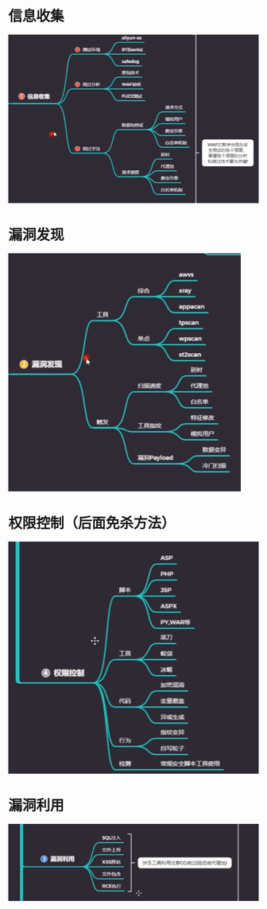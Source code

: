 # 信息收集

![image](images/12886495EEDC4DB69F98980657A9ADF0clipboard.png)

# 漏洞发现

![image](images/090308EA93AE4CA7A6C03703C3AEB965clipboard.png)

# 权限控制（后面免杀方法）

![image](images/77FD2562621B4D84A3F4DC3DAF7A250Bclipboard.png)

# 漏洞利用

![image](images/112B78DE25D04693816C062B578FF75Cclipboard.png)
